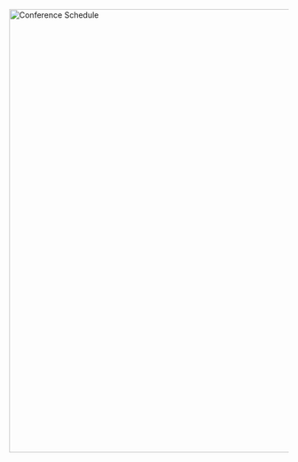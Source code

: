 <style> 
  body {background-image:url('github-site-BG.png'); background-repeat: repeat-y; }
</style>
<img src="conference-schedule.png" alt="Conference Schedule" width="800">
